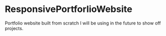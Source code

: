 # ResponsivePortforlioWebsite
Portfolio website built from scratch I will be using in the future to show off projects.
